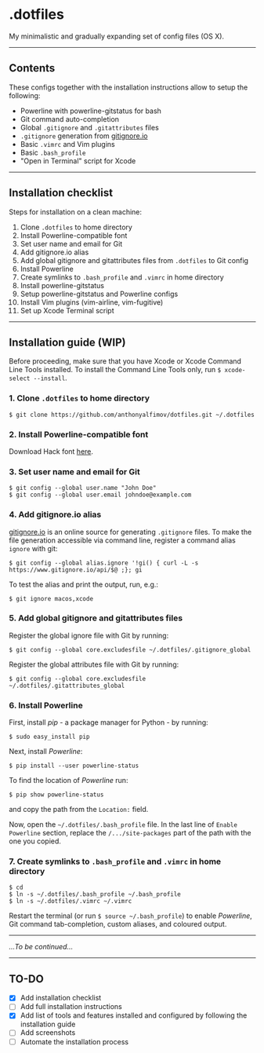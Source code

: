 # .dotfiles

My minimalistic and gradually expanding set of config files (OS X).

---

## Contents
These configs together with the installation instructions allow to setup the following:
- Powerline with powerline-gitstatus for bash
- Git command auto-completion
- Global `.gitignore` and `.gitattributes` files
- `.gitignore` generation from [gitignore.io](https://www.gitignore.io)
- Basic `.vimrc` and Vim plugins
- Basic `.bash_profile`
- "Open in Terminal" script for Xcode

---

## Installation checklist
Steps for installation on a clean machine:

1. Clone `.dotfiles` to home directory
2. Install Powerline-compatible font
3. Set user name and email for Git
4. Add gitignore.io alias
5. Add global gitignore and gitattributes files from `.dotfiles` to Git config
6. Install Powerline
7. Create symlinks to `.bash_profile` and `.vimrc` in home directory
8. Install powerline-gitstatus
9. Setup powerline-gitstatus and Powerline configs
10. Install Vim plugins (vim-airline, vim-fugitive)
11. Set up Xcode Terminal script

---

## Installation guide (WIP)

Before proceeding, make sure that you have Xcode or Xcode Command Line Tools installed.
To install the Command Line Tools only, run `$ xcode-select --install`.

### 1. Clone `.dotfiles` to home directory
```
$ git clone https://github.com/anthonyalfimov/dotfiles.git ~/.dotfiles
```

### 2. Install Powerline-compatible font
Download Hack font [here](https://sourcefoundry.org/hack/).

### 3. Set user name and email for Git
```
$ git config --global user.name "John Doe"
$ git config --global user.email johndoe@example.com
```

### 4. Add gitignore.io alias
[gitignore.io](https://www.gitignore.io) is an online source for generating `.gitignore` files.
To make the file generation accessible via command line, register a command alias `ignore` with git:
```
$ git config --global alias.ignore '!gi() { curl -L -s https://www.gitignore.io/api/$@ ;}; gi
```
To test the alias and print the output, run, e.g.:
```
$ git ignore macos,xcode
```

### 5. Add global gitignore and gitattributes files
Register the global ignore file with Git by running:
```
$ git config --global core.excludesfile ~/.dotfiles/.gitignore_global
```
Register the global attributes file with Git by running:
```
$ git config --global core.excludesfile ~/.dotfiles/.gitattributes_global
```

### 6. Install Powerline
First, install *pip* - a package manager for Python - by running:
```
$ sudo easy_install pip
```

Next, install *Powerline*:

```
$ pip install --user powerline-status
```

To find the location of *Powerline* run:
```
$ pip show powerline-status
```
and copy the path from the `Location:` field.

Now, open the `~/.dotfiles/.bash_profile` file. In the last line of
`Enable Powerline` section, replace the `/.../site-packages` part of the path
with the one you copied.

### 7. Create symlinks to `.bash_profile` and `.vimrc` in home directory
```
$ cd
$ ln -s ~/.dotfiles/.bash_profile ~/.bash_profile
$ ln -s ~/.dotfiles/.vimrc ~/.vimrc
```

Restart the terminal (or run `$ source ~/.bash_profile`) to enable *Powerline*,
Git command tab-completion, custom aliases, and coloured output.

---

*...To be continued...*

---

## TO-DO
- [x] Add installation checklist
- [ ] Add full installation instructions
- [x] Add list of tools and features installed and configured by following the installation guide
- [ ] Add screenshots
- [ ] Automate the installation process
